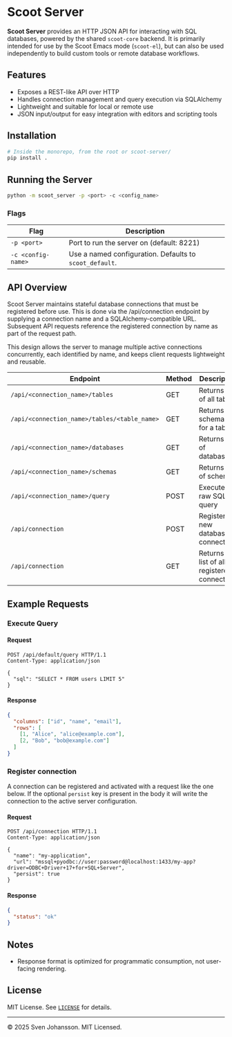 
# Scoot Server

**Scoot Server** provides an HTTP JSON API for interacting with SQL databases, powered by the shared `scoot-core` backend. 
It is primarily intended for use by the Scoot Emacs mode (`scoot-el`), but can also be used independently to build custom 
tools or remote database workflows.

## Features

- Exposes a REST-like API over HTTP
- Handles connection management and query execution via SQLAlchemy
- Lightweight and suitable for local or remote use
- JSON input/output for easy integration with editors and scripting tools

## Installation

```bash
# Inside the monorepo, from the root or scoot-server/
pip install .
```

## Running the Server

```bash
python -m scoot_server -p <port> -c <config_name>
```

### Flags

| Flag               | Description                                                |
|--------------------|------------------------------------------------------------|
| `-p <port>`        | Port to run the server on (default: 8221)                  |
| `-c <config-name>` | Use a named configuration. Defaults to `scoot_default`.    |

## API Overview

Scoot Server maintains stateful database connections that must be registered before use. This is done via the /api/connection endpoint by supplying a connection name and a SQLAlchemy-compatible URL. Subsequent API requests reference the registered connection by name as part of the request path.

This design allows the server to manage multiple active connections concurrently, each identified by name, and keeps client requests lightweight and reusable.

| Endpoint                                     | Method | Description                                  |
|----------------------------------------------|--------|----------------------------------------------|
| `/api/<connection_name>/tables`              | GET    | Returns list of all tables                   |
| `/api/<connection_name>/tables/<table_name>` | GET    | Returns schema info for a table              |
| `/api/<connection_name>/databases`           | GET    | Returns list of databases                    |
| `/api/<connection_name>/schemas`             | GET    | Returns list of schemas                      |
| `/api/<connection_name>/query`               | POST   | Executes a raw SQL query                     |
| `/api/connection`                            | POST   | Registers a new database connection          |
| `/api/connection`                            | GET    | Returns a list of all registered connections |

## Example Requests

### Execute Query

#### Request

```http
POST /api/default/query HTTP/1.1
Content-Type: application/json

{
  "sql": "SELECT * FROM users LIMIT 5"
}
```

#### Response

```json
{
  "columns": ["id", "name", "email"],
  "rows": [
    [1, "Alice", "alice@example.com"],
    [2, "Bob", "bob@example.com"]
  ]
}
```

### Register connection

A connection can be registered and activated with a request like the one below.
If the optional `persist` key is present in the body it will write the connection 
to the active server configuration.

#### Request

```http
POST /api/connection HTTP/1.1
Content-Type: application/json

{
  "name": "my-application",
  "url": "mssql+pyodbc://user:password@localhost:1433/my-app?driver=ODBC+Driver+17+for+SQL+Server",
  "persist": true
}
```

#### Response

```json
{
  "status": "ok"
}
```


## Notes

- Response format is optimized for programmatic consumption, not user-facing rendering.

## License

MIT License. See [`LICENSE`](LICENSE) for details.

---

© 2025 Sven Johansson. MIT Licensed.
